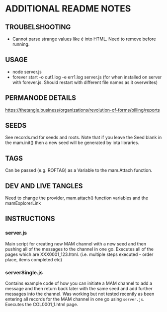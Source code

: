 # ADDITIONAL README NOTES

## TROUBELSHOOTING

- Cannot parse strange values like é into HTML. Need to remove before running.

## USAGE

- node server.js
- forever start -o out1.log -e err1.log server.js (for when installed on server with forever.js. Should restart with different file names as it overwrites)

## PERMANODE DETAILS

<https://thetangle.business/organizations/revolution-of-forms/billing/reports>

## SEEDS

See records.md for seeds and roots. Note that if you leave the Seed blank in the mam.init() then a new seed will be generated by iota libraries.

## TAGS

Can be passed (e.g. ROFTAG) as a Variable to the mam.Attach function.

## DEV AND LIVE TANGLES

Need to change the provider, mam.attach() function variables and the mamExplorerLink

## INSTRUCTIONS

### server.js

Main script for creating new MAM channel with a new seed and then pushing all of the messages to the channel in one go.
Executes all of the pages which are XXX0001_123.html. (i.e. multiple steps executed - order place, items completed etc)

### serverSingle.js

Contains example code of how you can initiate a MAM channel to add a message and then return back later with the same seed and add further messages into the channel. Was working but not tested recently as been entering all records for the MAM channel in one go using `server.js`. Executes the COL0001_1.html page.
